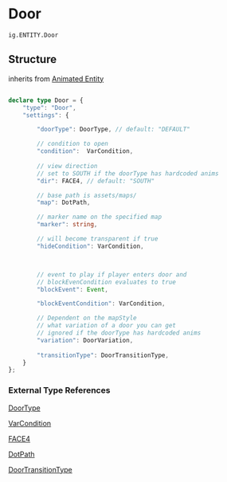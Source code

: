 # Door
`ig.ENTITY.Door`

## Structure
inherits from [Animated Entity](/entities/base/animated-entity.md)

```ts

declare type Door = {
    "type": "Door",
    "settings": {

        "doorType": DoorType, // default: "DEFAULT"

        // condition to open
        "condition":  VarCondition,
        
        // view direction
        // set to SOUTH if the doorType has hardcoded anims
        "dir": FACE4, // default: "SOUTH"

        // base path is assets/maps/
        "map": DotPath,

        // marker name on the specified map
        "marker": string, 

        // will become transparent if true
        "hideCondition": VarCondition,



        // event to play if player enters door and 
        // blockEvenCondition evaluates to true
        "blockEvent": Event,

        "blockEventCondition": VarCondition,

        // Dependent on the mapStyle
        // what variation of a door you can get 
        // ignored if the doorType has hardcoded anims
        "variation": DoorVariation,
        
        "transitionType": DoorTransitionType,
    }
};
```

### External Type References

[DoorType](/types/door/types.md)

[VarCondition](/types/var-condition.md)

[FACE4](/types/faces/face4.md)

[DotPath](/types/dot-path.md)

[DoorTransitionType](/types/door/transition-types.md)